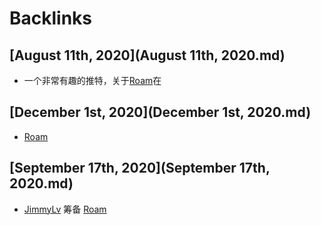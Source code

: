 
# Backlinks
## [August 11th, 2020](August 11th, 2020.md)
- 一个非常有趣的推特，关于[Roam](Roam.md)在

## [December 1st, 2020](December 1st, 2020.md)
- [Roam](Roam.md)

## [September 17th, 2020](September 17th, 2020.md)
- [JimmyLv](JimmyLv.md) 筹备 [Roam](Roam.md)

